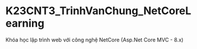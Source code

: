 # K23CNT3_TrinhVanChung_NetCoreLearning
Khóa học lập trình web với công nghệ NetCore (Asp.Net Core MVC - 8.x)
